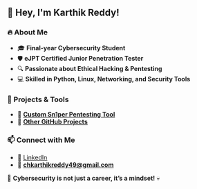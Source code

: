 ## 👋 Hey, I'm Karthik Reddy!  

### 🔥 About Me  
- 🎓 **Final-year Cybersecurity Student**  
- 🛡️ **eJPT Certified Junior Penetration Tester**  
- 🔍 **Passionate about Ethical Hacking & Pentesting**  
- 💻 **Skilled in Python, Linux, Networking, and Security Tools**  

### 🚀 Projects & Tools  
- 🔹 **[Custom Sn1per Pentesting Tool](https://github.com/karthikreddychidirala/Sn-per)**  
- 🔹 **[Other GitHub Projects](https://github.com/karthikreddychidirala?tab=repositories)**  

### 📫 Connect with Me  
- 🔗 [LinkedIn](https://www.linkedin.com/in/karthik-reddy-32506925b)  
- 📧 **chkarthikreddy49@gmail.com**  

🚀 **Cybersecurity is not just a career, it’s a mindset!** 💀
